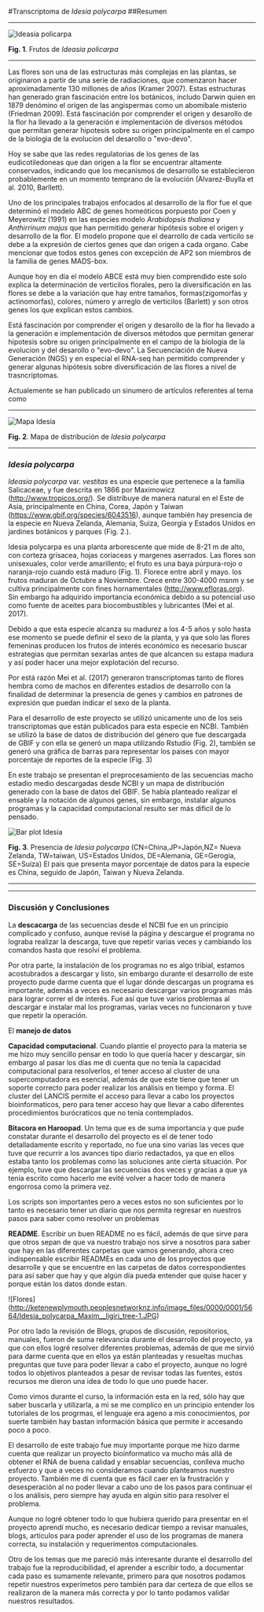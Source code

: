 
#Transcriptoma de *Idesia polycarpa*
##Resumen


- - -


![Ideasia policarpa](https://i.ebayimg.com/images/g/V-QAAOxy~iJQ-6wZ/s-l1600.jpg) 

**Fig. 1**. Frutos de *Ideasia policarpa*



_ _ _
Las flores son una de las estructuras más complejas en las plantas, se originaron a partir de una serie de radiaciones, que comenzaron hacer aproximadamente 130 millones de años (Kramer 2007). Estas estructuras han generado gran fascinación entre los botánicos, includo Darwin quien en 1879 denómino el origen de las angispermas como un abomibale misterio (Friedman 2009). Está fascinación por comprender el origen y desarollo de la flor ha llevado a la generación e implementación de diversos métodos que permitan generar hipotesis sobre su origen principalmente en el campo de la biologia de la evolucion del desarollo o "evo-devo".

Hoy se sabe que las redes regulatorias de los genes de las eudicotiledoneas que dan origen a la flor se encuentrar altamente conservados, indicando que los mecanismos de desarrollo se establecieron probablemente en un momento temprano de la evolución (Alvarez-Buylla et al. 2010, Barllett).

Uno de los principales trabajos enfocados al desarrollo de la flor fue el que determinó el modelo ABC de genes homeóticos porpuesto por Coen y Meyerowitz (1991) en las especies modelo *Arabidopsis thaliana* y *Anthirrinum majus* que han permitido generar hipótesis sobre el origen y desarrollo de la flor. El modelo propone que el dearrollo de cada verticilo se debe a la expresión de ciertos genes que dan origen a cada organo. Cabe mencionar que todos estos genes con excepción de AP2 son miembros de la familia de genes MADS-box.

Aunque hoy en día el modelo ABCE está muy bien comprendido este solo explica la determinación de verticilos florales, pero la diversificación en las flores se debe a la variación que hay entre tamaños, formas(zigomorfas y actinomorfas), colores, número y arreglo de verticilos (Barlett) y son otros genes los que explican estos cambios.

Está fascinación por comprender el origen y desarollo de la flor ha llevado a la generación e implementación de diversos métodos que permitan generar hipotesis sobre su origen principalmente en el campo de la biologia de la evolucion y del desarollo o "evo-devo". La Secuenciación de Nueva Generación (NGS) y en especial el RNA-seq han permitido comprender y generar algunas hipótesis sobre diversificación de las flores a nivel de trasncriptomas.

Actualemente se han publicado un sinumero de artículos referentes al tema como 

_ _ _


![Mapa Idesia](https://github.com/IsauraRReinhold/Proyecto-trascriptoma_flores/blob/master/map_idesia.png)


**Fig. 2**. Mapa de distribución de *Idesia polycarpa*


_ _ _
### *Idesia polycarpa*


*Ideasia polycarpa* var. *vestitas* es una especie que pertenece a la familia Salicaceae, y fue descrita  en 1866 por Maximowicz (http://www.tropicos.org/). Se distribuye de manera natural en el Este de Asia, principalmente en China, Corea, Japón y Taiwan (https://www.gbif.org/species/6043516), aunque también hay presencia de la especie en Nueva Zelanda, Alemania, Suiza, Georgia y Estados Unidos en jardines botánicos y parques (Fig. 2.).

Idesia polycarpa es una planta arborescente que mide de 8-21 m de alto, con corteza grisacea, hojas coriaceas y margenes aserrados. Las flores son unisexuales, color verde amarillento; el fruto es una baya púrpura-rojo o naranja-rojo cuando está maduro (Fig. 1). Florece entre abril y mayo. los frutos maduran de Octubre a Noviembre. Crece entre 300-4000 msnm y se cultiva principalmente con fines hornamentales (http://www.efloras.org). Sin embargo ha adquirido importancia económica debido a su potencial uso como fuente de aceites para biocombustibles y lubricantes (Mei et al. 2017).

Debido a que esta especie alcanza su madurez a los 4-5 años y solo hasta ese momento se puede definir el sexo de la planta, y ya que solo las flores femeninas producen los frutos de interés económico es necesario buscar estrategias que permitan sexarlas antes de que alcancen su estapa madura y así poder hacer una mejor explotación del recurso.

Por está razón Mei et al. (2017) generaron transcriptomas tanto de flores hembra como de machos en diferentes estadios de desarrollo con la finalidad de determinar la presencia de genes y cambios en patrones de expresión que puedan indicar el sexo de la planta.

Para el desarrollo de este proyecto se utilizó unicamente uno de los seis transcriptomas que están publicados para esta especie en NCBI. También se utilizó la base de datos de distribución del género que fue descargada de GBIF y con ella se generó un mapa utilizando Rstudio (Fig. 2), también se generó una gráfica de barras para representar los paises con mayor porcentaje de reportes de la especie (Fig. 3)

En este trabajo se presentan el preprocesamiento de las secuencias macho estadio medio descargadas desde NCBI y un mapa de distribución generado con la base de datos del GBIF. Se había planteado realizar el ensable y la notación de algunos genes, sin embargo, instalar algunos programas y la capacidad computacional resulto ser más dificil de lo pensado.

![Bar plot Idesia](https://github.com/IsauraRReinhold/Proyecto-trascriptoma_flores/blob/master/barplot_idesia.png)

**Fig. 3**. Presencia de *Idesia polycarpa* (CN=China,JP=Japón,NZ= Nueva Zelanda, TW=taiwan, US=Estados Unidos, DE=Alemania, GE=Gerogia, SE=Suiza) El país que presenta mayor porcentaje de datos para la especie es China, seguido de Japón, Taiwan y Nueva Zelanda.




- - -


_ _ _

### Discusión y Conclusiones


La **descacarga** de las secuencias desde el NCBI fue en un principio complicado y confuso, aunque revisé la página y descargue el programa no lograba realizar la descarga, tuve que repetir varias veces y cambiando los comandos hasta que resolví el problema.


Por otra parte, la instalación de los programas no es algo tribial, estamos acostubrados a descargar y listo, sin embargo durante el desarrollo de este proyecto pude darme cuenta que el lugar dónde descargas un programa es importante, además a veces es necesario descargar varios programas más para lograr correr el de interés. Fue así que tuve varios problemas al descargar e instalar mal los programas, varias veces no funcionaron y tuve que repetir la operación. 


El **manejo de datos**


**Capacidad computacional**. Cuando plantie el proyecto para la materia se me hizo muy sencillo pensar en todo lo que quería hacer y descargar, sin embargo al pasar los días me di cuenta que no tenía la capacidad computacional para resolverlos, el tener acceso al cluster de una supercomputadora es esencial, además de que este tiene que tener un soporte correcto para poder realizar los análisis en tiempo y forma. El cluster del LANCIS permite el acceso para llevar a cabo los proyectos bioinformaticos, pero para tener acceso hay que llevar a cabo diferentes procedimientos burócraticos que no tenía contemplados.



**Bitacora en Haroopad**. Un tema que es de suma importancia y que pude constatar durante el desarrollo del proyecto es el de tener todo detalladamente escrito y reportado, no fue una sino varias las veces que tuve que recurrir a los avances tipo diario redactados, ya que en ellos estaba tanto los problemas como las soluciones ante cierta situación. Por ejemplo, tuve que descargar las secuencias dos veces y gracias a que ya tenía escrito como hacerlo me evité volver a hacer todo de manera engorrosa como la primera vez. 


Los scripts son importantes pero a veces estos no son suficientes por lo tanto es necesario tener un diario que nos permita regresar en nuestros pasos para saber como resolver un problemas


**README**. Escribir un buen README no es fácil, además de que sirve para que otros sepan de que va nuestro trabajo nos sirve a nosotros para saber que hay en las diferentes carpetas que vamos generando, ahora creo indispensable escribir READMEs en cada uno de los proyectos que desarrolle y que se encuentre en las carpetas de datos correspondientes para así saber que hay y que algún día pueda entender que quise hacer y porque están los datos donde estan.


![Flores]
(http://ketenewplymouth.peoplesnetworknz.info/image_files/0000/0001/5664/Idesia_polycarpa_Maxim__ligiri_tree-1.JPG)



Por otro lado la revisión de Blogs, grupos de discusión, repositorios, manuales, fueron de suma relevancia durante el desarrollo del proyecto, ya que con ellos logré resolver diferentes problemas, además de que me sirvió para darme cuenta que en ellos ya están planteadas y resueltas muchas preguntas que tuve para poder llevar a cabo el proyecto, aunque no logré todos lo objetivos planteados a pesar de revisar todas las fuentes, estos recursos me dieron una idea de todo lo que uno puede hacer.


Como vimos durante el curso, la información esta en la red, sólo hay que saber buscarla y utilizarla, a mi se me complico en un principio entender los tutoriales de los progrmas, el lenguaje era ageno a mis conocimientos, por suerte también hay bastan información básica que permite ir accesando poco a poco.


El desarrollo de este trabajo fue muy importante porque me hizo darme cuenta que realizar un proyecto bioinformatico va mucho más allá de obtener el RNA de buena calidad y ensablar secuencias, conlleva mucho esfuerzo y que a veces no consideramos cuando planteamos nuestro proyecto. También me di cuenta que es fácil caer en la frustración y desesperación al no poder llevar a cabo uno de los pasos para continuar el o los análisis, pero siempre hay ayuda en algún sitio para resolver el problema.


Aunque no logré obtener todo lo que hubiera querido para presentar en el proyecto aprendí mucho, es necesario dedicar tiempo a revisar manuales, blogs, artículos para poder aprender el uso de los programas de manera correcta, su instalación y requerimentos computacionales.


Otro de los temas que me pareció más interesante durante el desarrollo del trabajo fue la reproducibilidad, el aprender a escribir todo, a documentar cada paso es sumamente relevante, primero para que nosotros podamos repetir nuestros experimetos pero también para dar certeza de que ellos se realizaron de la manera más correcta y por lo tanto podamos validar nuestros resultados.











